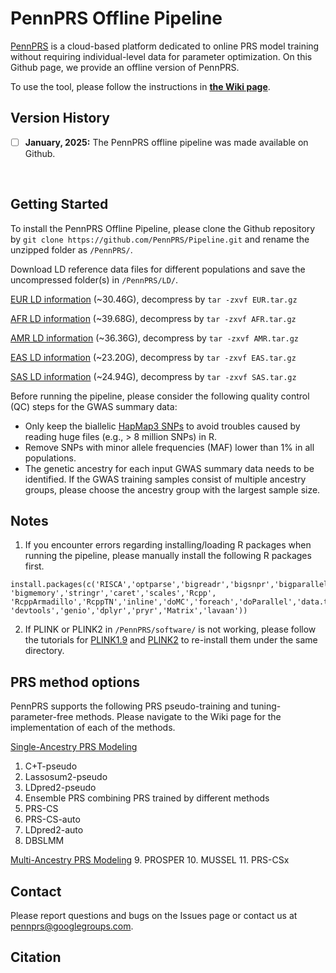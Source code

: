 # PennPRS Offline Pipeline 

[PennPRS](https://pennprs.org/) is a cloud-based platform dedicated to online PRS model training without requiring individual-level data for parameter optimization. On this Github page, we provide an offline version of PennPRS. 

To use the tool, please follow the instructions in **[the Wiki page](https://github.com/PennPRS/Pipeline/wiki)**.
</br>



## Version History
- [ ] __January, 2025:__  The PennPRS offline pipeline was made available on Github.
</br>



## Getting Started

To install the PennPRS Offline Pipeline, please clone the Github repository by `git clone https://github.com/PennPRS/Pipeline.git` and rename the unzipped folder as `/PennPRS/`.

Download LD reference data files for different populations and save the uncompressed folder(s) in `/PennPRS/LD/`.

[EUR LD information](https://www.dropbox.com/scl/fi/r3cwscxycfbgaxb4slh1d/EUR.tar.gz?rlkey=2um75zag5sgzpb82xbr504qhc&st=34n1hx12&dl=0) (~30.46G), decompress by `tar -zxvf EUR.tar.gz`

[AFR LD information](https://www.dropbox.com/scl/fi/zhlpeuaiqjbt1azx0r67h/AFR.tar.gz?rlkey=zflny7tra9bku3e24xehlcak3&st=f7it0p9o&dl=0) (~39.68G), decompress by `tar -zxvf AFR.tar.gz`

[AMR LD information](https://www.dropbox.com/scl/fi/54uxowqs5qhkbe9t776rc/AMR.tar.gz?rlkey=vqw0j78tyrqo6jgymiwevh9q9&st=vtqur2ws&dl=0) (~36.36G), decompress by `tar -zxvf AMR.tar.gz`

[EAS LD information](https://www.dropbox.com/scl/fi/s0a6mqpi14qdqvop871mg/EAS.tar.gz?rlkey=jeodg6upmbi2kifuk9iijrjvg&st=3djfh3fx&dl=0) (~23.20G), decompress by `tar -zxvf EAS.tar.gz`

[SAS LD information](https://www.dropbox.com/scl/fi/5b8937g2wb25q2gomvplr/SAS.tar.gz?rlkey=c9c6v7kadansbdee2xnyr297l&st=h3i4di6d&dl=0) (~24.94G), decompress by `tar -zxvf SAS.tar.gz`


Before running the pipeline, please consider the following quality control (QC) steps for the GWAS summary data:

- Only keep the biallelic [HapMap3 SNPs](https://www.dropbox.com/scl/fi/sktcg9u52jw1clvlj9qwx/hapmap3rsid.txt?rlkey=bwfqpqf9br4ptniee4wjd92c4&st=kefhjw6g&dl=0) to avoid troubles caused by reading huge files (e.g., > 8 million SNPs) in R.
- Remove SNPs with minor allele frequencies (MAF) lower than 1% in all populations.
- The genetic ancestry for each input GWAS summary data needs to be identified. If the GWAS training samples consist of multiple ancestry groups, please choose the ancestry group with the largest sample size.

## Notes

1. If you encounter errors regarding installing/loading R packages when running the pipeline, please manually install the following R packages first.

```
install.packages(c('RISCA','optparse','bigreadr','bigsnpr','bigparallelr', 'bigmemory','stringr','caret','scales','Rcpp', 'RcppArmadillo','RcppTN','inline','doMC','foreach','doParallel','data.table','readr','MASS','reshape','parallel',
'devtools','genio','dplyr','pryr','Matrix','lavaan'))
```

2. If PLINK or PLINK2 in `/PennPRS/software/` is not working, please follow the tutorials for [PLINK1.9](https://www.cog-genomics.org/plink/) and [PLINK2](https://www.cog-genomics.org/plink/2.0/) to re-install them under the same directory.
<be>

## PRS method options
PennPRS supports the following PRS pseudo-training and tuning-parameter-free methods. Please navigate to the Wiki page for the implementation of each of the methods.

[Single-Ancestry PRS Modeling](https://github.com/PennPRS/Pipeline/wiki/2.-Single%E2%80%90Ancestry-PRS-Modeling)
  1. C+T-pseudo
  2. Lassosum2-pseudo
  3. LDpred2-pseudo
  4. Ensemble PRS combining PRS trained by different methods
  5. PRS-CS
  6. PRS-CS-auto
  7. LDpred2-auto
  8. DBSLMM
    
[Multi-Ancestry PRS Modeling](https://github.com/PennPRS/Pipeline/wiki/3.-Multi%E2%80%90Ancestry-PRS-Modeling-with-Pseudo%E2%80%90Training-Methods)
  9. PROSPER 
  10. MUSSEL 
  11. PRS-CSx 

## Contact
Please report questions and bugs on the Issues page or contact us at pennprs@googlegroups.com.


## Citation


